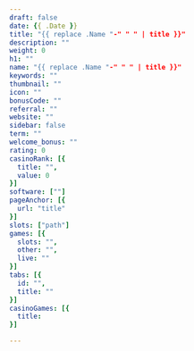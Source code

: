```yaml
---
draft: false
date: {{ .Date }}
title: "{{ replace .Name "-" " " | title }}"
description: ""
weight: 0
h1: ""
name: "{{ replace .Name "-" " " | title }}"
keywords: ""
thumbnail: ""
icon: ""
bonusCode: ""
referral: ""
website: ""
sidebar: false
term: ""
welcome_bonus: ""
rating: 0
casinoRank: [{
  title: "",
  value: 0
}]
software: [""]
pageAnchor: [{
  url: "title"
}]
slots: ["path"]
games: [{
  slots: "",
  other: "",
  live: ""
}]
tabs: [{
  id: "",
  title: ""
}]
casinoGames: [{
  title:
}]

---
```

